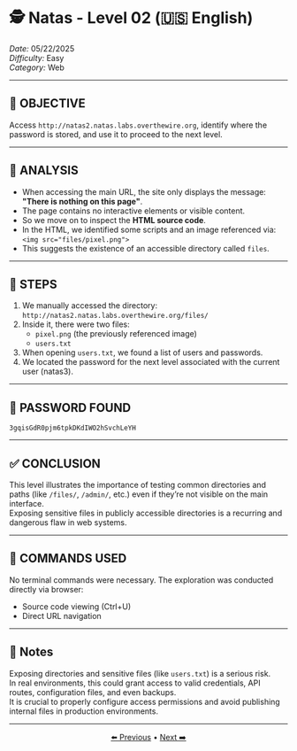 # 🕵️ Natas - Level 02 (🇺🇸 English)  
*Date:* 05/22/2025  
*Difficulty:* Easy  
*Category:* Web

---

## 🎯 OBJECTIVE

Access `http://natas2.natas.labs.overthewire.org`, identify where the password is stored, and use it to proceed to the next level.

---

## 🔎 ANALYSIS

- When accessing the main URL, the site only displays the message:  
  **"There is nothing on this page"**.
- The page contains no interactive elements or visible content.
- So we move on to inspect the **HTML source code**.
- In the HTML, we identified some scripts and an image referenced via:  
  `<img src="files/pixel.png">`
- This suggests the existence of an accessible directory called `files`.

---

## 🧱 STEPS

1. We manually accessed the directory:  
   `http://natas2.natas.labs.overthewire.org/files/`
2. Inside it, there were two files:  
   - `pixel.png` (the previously referenced image)  
   - `users.txt`
3. When opening `users.txt`, we found a list of users and passwords.
4. We located the password for the next level associated with the current user (natas3).

---

## 🔑 PASSWORD FOUND

```
3gqisGdR0pjm6tpkDKdIWO2hSvchLeYH
```

---

## ✅ CONCLUSION

This level illustrates the importance of testing common directories and paths (like `/files/`, `/admin/`, etc.) even if they’re not visible on the main interface.  
Exposing sensitive files in publicly accessible directories is a recurring and dangerous flaw in web systems.

---

## 🧪 COMMANDS USED

No terminal commands were necessary. The exploration was conducted directly via browser:

- Source code viewing (Ctrl+U)  
- Direct URL navigation

---

## 🧠 Notes

Exposing directories and sensitive files (like `users.txt`) is a serious risk.  
In real environments, this could grant access to valid credentials, API routes, configuration files, and even backups.  
It is crucial to properly configure access permissions and avoid publishing internal files in production environments.

---

<p align="center">
  <a href="../Natas01/Readme-US.md">⬅️ Previous</a> • 
  <a href="../Natas03/Readme-US.md">Next ➡️</a>
</p>

